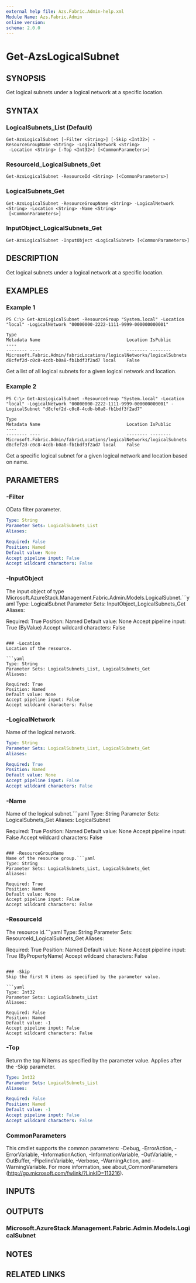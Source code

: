 ```yaml
---
external help file: Azs.Fabric.Admin-help.xml
Module Name: Azs.Fabric.Admin
online version:
schema: 2.0.0
---
```


# Get-AzsLogicalSubnet

## SYNOPSIS
Get logical subnets under a logical network at a specific location.

## SYNTAX

### LogicalSubnets_List (Default)
```
Get-AzsLogicalSubnet [-Filter <String>] [-Skip <Int32>] -ResourceGroupName <String> -LogicalNetwork <String>
 -Location <String> [-Top <Int32>] [<CommonParameters>]
```

### ResourceId_LogicalSubnets_Get
```
Get-AzsLogicalSubnet -ResourceId <String> [<CommonParameters>]
```

### LogicalSubnets_Get
```
Get-AzsLogicalSubnet -ResourceGroupName <String> -LogicalNetwork <String> -Location <String> -Name <String>
 [<CommonParameters>]
```

### InputObject_LogicalSubnets_Get
```
Get-AzsLogicalSubnet -InputObject <LogicalSubnet> [<CommonParameters>]
```

## DESCRIPTION
Get logical subnets under a logical network at a specific location.

## EXAMPLES

### Example 1
```
PS C:\> Get-AzsLogicalSubnet -ResourceGroup "System.local" -Location "local" -LogicalNetwork "00000000-2222-1111-9999-000000000001"

Type                                                                  Metadata Name                                 Location IsPublic
----                                                                  -------- ----                                 -------- --------
Microsoft.Fabric.Admin/fabricLocations/logicalNetworks/logicalSubnets          d8cfef2d-c0c8-4cdb-b0a8-fb1bdf3f2ad7 local    False
```

Get a list of all logical subnets for a given logical network and location.

### Example 2
```
PS C:\> Get-AzsLogicalSubnet -ResourceGroup "System.local" -Location "local" -LogicalNetwork "00000000-2222-1111-9999-000000000001" -LogicalSubnet "d8cfef2d-c0c8-4cdb-b0a8-fb1bdf3f2ad7"

Type                                                                  Metadata Name                                 Location IsPublic
----                                                                  -------- ----                                 -------- --------
Microsoft.Fabric.Admin/fabricLocations/logicalNetworks/logicalSubnets          d8cfef2d-c0c8-4cdb-b0a8-fb1bdf3f2ad7 local    False
```

Get a specific logical subnet for a given logical network and location based on name.

## PARAMETERS

### -Filter
OData filter parameter.

```yaml
Type: String
Parameter Sets: LogicalSubnets_List
Aliases:

Required: False
Position: Named
Default value: None
Accept pipeline input: False
Accept wildcard characters: False
```

### -InputObject
The input object of type Microsoft.AzureStack.Management.Fabric.Admin.Models.LogicalSubnet.```yaml
Type: LogicalSubnet
Parameter Sets: InputObject_LogicalSubnets_Get
Aliases:

Required: True
Position: Named
Default value: None
Accept pipeline input: True (ByValue)
Accept wildcard characters: False
```

### -Location
Location of the resource.

```yaml
Type: String
Parameter Sets: LogicalSubnets_List, LogicalSubnets_Get
Aliases:

Required: True
Position: Named
Default value: None
Accept pipeline input: False
Accept wildcard characters: False
```

### -LogicalNetwork
Name of the logical network.

```yaml
Type: String
Parameter Sets: LogicalSubnets_List, LogicalSubnets_Get
Aliases:

Required: True
Position: Named
Default value: None
Accept pipeline input: False
Accept wildcard characters: False
```

### -Name
Name of the logical subnet.```yaml
Type: String
Parameter Sets: LogicalSubnets_Get
Aliases: LogicalSubnet

Required: True
Position: Named
Default value: None
Accept pipeline input: False
Accept wildcard characters: False
```

### -ResourceGroupName
Name of the resource group.```yaml
Type: String
Parameter Sets: LogicalSubnets_List, LogicalSubnets_Get
Aliases:

Required: True
Position: Named
Default value: None
Accept pipeline input: False
Accept wildcard characters: False
```

### -ResourceId
The resource id.```yaml
Type: String
Parameter Sets: ResourceId_LogicalSubnets_Get
Aliases:

Required: True
Position: Named
Default value: None
Accept pipeline input: True (ByPropertyName)
Accept wildcard characters: False
```

### -Skip
Skip the first N items as specified by the parameter value.

```yaml
Type: Int32
Parameter Sets: LogicalSubnets_List
Aliases:

Required: False
Position: Named
Default value: -1
Accept pipeline input: False
Accept wildcard characters: False
```

### -Top
Return the top N items as specified by the parameter value.
Applies after the -Skip parameter.

```yaml
Type: Int32
Parameter Sets: LogicalSubnets_List
Aliases:

Required: False
Position: Named
Default value: -1
Accept pipeline input: False
Accept wildcard characters: False
```

### CommonParameters
This cmdlet supports the common parameters: -Debug, -ErrorAction, -ErrorVariable, -InformationAction, -InformationVariable, -OutVariable, -OutBuffer, -PipelineVariable, -Verbose, -WarningAction, and -WarningVariable. For more information, see about_CommonParameters (http://go.microsoft.com/fwlink/?LinkID=113216).

## INPUTS

## OUTPUTS

### Microsoft.AzureStack.Management.Fabric.Admin.Models.LogicalSubnet

## NOTES

## RELATED LINKS

